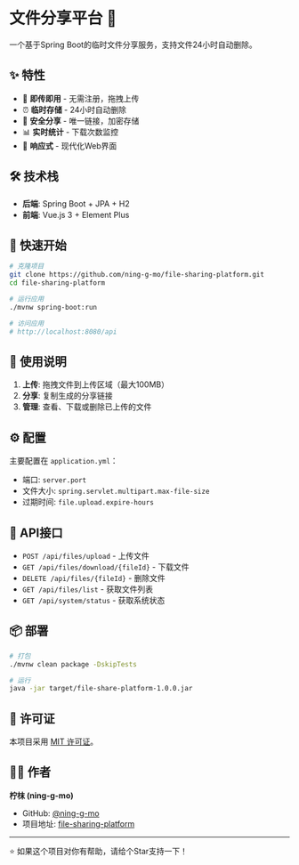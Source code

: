 # 文件分享平台 📁

一个基于Spring Boot的临时文件分享服务，支持文件24小时自动删除。

## ✨ 特性

- 🚀 **即传即用** - 无需注册，拖拽上传
- ⏰ **临时存储** - 24小时自动删除
- 🔗 **安全分享** - 唯一链接，加密存储
- 📊 **实时统计** - 下载次数监控
- 📱 **响应式** - 现代化Web界面

## 🛠️ 技术栈

- **后端**: Spring Boot + JPA + H2
- **前端**: Vue.js 3 + Element Plus

## 🚀 快速开始

```bash
# 克隆项目
git clone https://github.com/ning-g-mo/file-sharing-platform.git
cd file-sharing-platform

# 运行应用
./mvnw spring-boot:run

# 访问应用
# http://localhost:8080/api
```

## 📖 使用说明

1. **上传**: 拖拽文件到上传区域（最大100MB）
2. **分享**: 复制生成的分享链接
3. **管理**: 查看、下载或删除已上传的文件

## ⚙️ 配置

主要配置在 `application.yml`：
- 端口: `server.port`
- 文件大小: `spring.servlet.multipart.max-file-size`
- 过期时间: `file.upload.expire-hours`

## 🔗 API接口

- `POST /api/files/upload` - 上传文件
- `GET /api/files/download/{fileId}` - 下载文件
- `DELETE /api/files/{fileId}` - 删除文件
- `GET /api/files/list` - 获取文件列表
- `GET /api/system/status` - 获取系统状态

## 📦 部署

```bash
# 打包
./mvnw clean package -DskipTests

# 运行
java -jar target/file-share-platform-1.0.0.jar
```

## 📄 许可证

本项目采用 [MIT 许可证](LICENSE)。

## 👨‍💻 作者

**柠枺 (ning-g-mo)**

- GitHub: [@ning-g-mo](https://github.com/ning-g-mo)
- 项目地址: [file-sharing-platform](https://github.com/ning-g-mo/file-sharing-platform)

---

⭐ 如果这个项目对你有帮助，请给个Star支持一下！